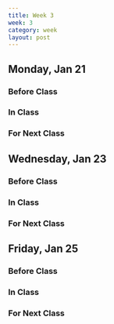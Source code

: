 ```yaml
---
title: Week 3 
week: 3
category: week
layout: post
---
```


## Monday, Jan 21

### Before Class

### In Class

### For Next Class

<!-- # # # # # # # # # # # # # # # # # # # # # # # # # # # -->

## Wednesday, Jan 23

### Before Class

### In Class

### For Next Class

<!-- # # # # # # # # # # # # # # # # # # # # # # # # # # # -->

## Friday, Jan 25

### Before Class

### In Class

### For Next Class

<!-- # # # # # # # # # # # # # # # # # # # # # # # # # # # -->

